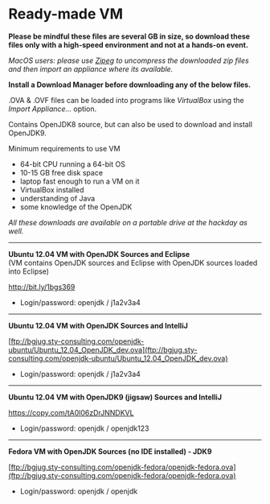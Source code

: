 # Ready-made VM

**Please be mindful these files are several GB in size, so download these files only with a high-speed environment and not at a hands-on event.**

*MacOS users: please use [Zipeg](http://www.zipeg.com/) to uncompress the downloaded zip files and then import an appliance where its available.*

**Install a Download Manager before downloading any of the below files.**

.OVA & .OVF files can be loaded into programs like *VirtualBox* using the *Import Appliance…* option.

Contains OpenJDK8 source, but can also be used to download and install OpenJDK9.

Minimum requirements to use VM
- 64-bit CPU running a 64-bit OS
- 10-15 GB free disk space
- laptop fast enough to run a VM on it
- VirtualBox installed
- understanding of Java
- some knowledge of the OpenJDK

*All these downloads are available on a portable drive at the hackday as well.*

---

__Ubuntu 12.04 VM with OpenJDK Sources and Eclipse__<br/>
(VM contains OpenJDK sources and Eclipse with OpenJDK sources loaded into Eclipse)<br/>

http://bit.ly/1bgs369 <br/>
- Login/password: openjdk / j1a2v3a4

---

__Ubuntu 12.04 VM with OpenJDK Sources and IntelliJ__<br/>

[ftp://bgjug.sty-consulting.com/openjdk-ubuntu/Ubuntu_12.04_OpenJDK_dev.ova](ftp://bgjug.sty-consulting.com/openjdk-ubuntu/Ubuntu_12.04_OpenJDK_dev.ova)
- Login/password: openjdk / j1a2v3a4

---

__Ubuntu 12.04 VM with OpenJDK9 (jigsaw) Sources and IntelliJ__<br/>

https://copy.com/tA0l06zDrJNNDKVL 
- Login/password: openjdk / openjdk123

---

__Fedora VM with OpenJDK Sources (no IDE installed) - JDK9__<br/>

[ftp://bgjug.sty-consulting.com/openjdk-fedora/openjdk-fedora.ova](ftp://bgjug.sty-consulting.com/openjdk-fedora/openjdk-fedora.ova)<br/>
- Login/password: openjdk / openjdk